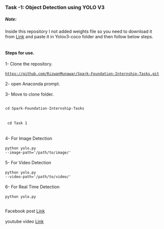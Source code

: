 ### Task -1:  Object Detection using YOLO V3
##### Note:
Inside this repository I not added weights file so you need to download it from <a href = "https://pjreddie.com/media/files/yolov3.weights">Link</a> and paste it in Yolov3-coco folder and then follow below steps.<br><Br>
#### Steps for use.
1- Clone the repository.<Br><Br>
  <code>https://github.com/RizwanMunawar/Spark-Foundation-Internship-Tasks.git</code><br><Br>
2- open Anaconda prompt.<Br><Br>
3- Move to clone folder.<br><Br>
  <code>
  cd Spark-Foundation-Internship-Tasks<Br></code><br><Br>
  <code>
    cd Task 1
  </code>
  <Br><br>
4- For Image Detection <br><Br>
    <code>python yolo.py --image-path='/path/to/image/'</code><br><Br>
5- For Video Detection <br><br>
    <code>python yolo.py --video-path='/path/to/video/'</code><Br><Br>
6- For Real Time Detection <br><br>
    <code>python yolo.py</code><br><Br>

Facebook post <a href = "https://web.facebook.com/100039141699956/videos/390480528933334/">Link</a><br><Br>
youtube video <a href = "https://www.youtube.com/watch?v=GvqqIjJQ1hk">Link</a><bR><br> 


